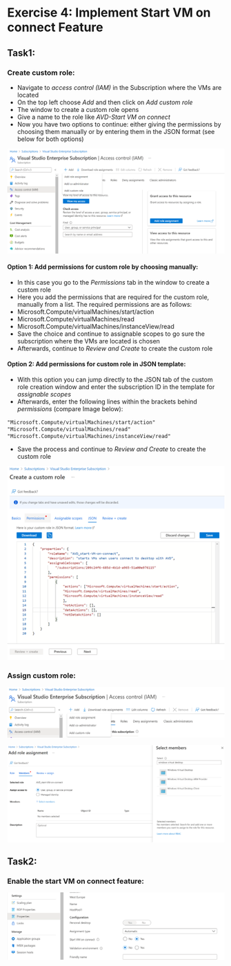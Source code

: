 # Exercise 4: Implement Start VM on connect Feature

## Task1:

### Create custom role:

- Navigate to *access control (IAM)* in the Subscription where the VMs are located
- On the top left choose *Add* and then click on *Add custom role* 
- The window to create a custom role opens
- Give a name to the role like *AVD-Start VM on connect*
- Now you have two options to continue: either giving the permissions by choosing them manually or by entering them in the JSON format (see below for both options)

![Create Custom Role](../Images/04-custom_role_1.png)

#### Option 1: Add permissions for custom role by choosing manually:

-	In this case you go to the *Permissions* tab in the window to create a custom role
-	Here you add the permissions that are required for the custom role, manually from a list. The required permissions are as follows: 
  - Microsoft.Compute/virtualMachines/start/action
  - Microsoft.Compute/virtualMachines/read
  - Microsoft.Compute/virtualMachines/instanceView/read
-	Save the choice and continue to assignable scopes to go sure the subscription where the VMs are located is chosen
-	Afterwards, continue to *Review and Create* to create the custom role

#### Option 2: Add permissions for custom role in JSON template:

-	With this option you can jump directly to the JSON tab of the custom role creation window and enter the subscription ID in the template for *assignable scopes* 
-	Afterwards, enter the following lines within the brackets behind *permissions* (compare Image below): 
```
"Microsoft.Compute/virtualMachines/start/action"
"Microsoft.Compute/virtualMachines/read"
"Microsoft.Compute/virtualMachines/instanceView/read"
```
-	Save the process and continue to *Review and Create* to create the custom role

![Create Custom Role](../Images/04-custom_role_2.png)

### Assign custom role:

![Assign Custom Role](../Images/04-custom_role_3.png)

![Assign Custom Role](../Images/04-custom_role_4.png)
 
## Task2:

### Enable the start VM on connect feature: 

![Start VM on connect feature](../Images/04-enable_feature_1.png)


